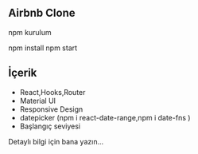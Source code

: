 ## Airbnb Clone
npm kurulum

npm install
npm start

## İçerik
- React,Hooks,Router
- Material UI
- Responsive Design
- datepicker (npm i react-date-range,npm i date-fns ) 
- Başlangıç seviyesi

Detaylı bilgi için bana yazın...

